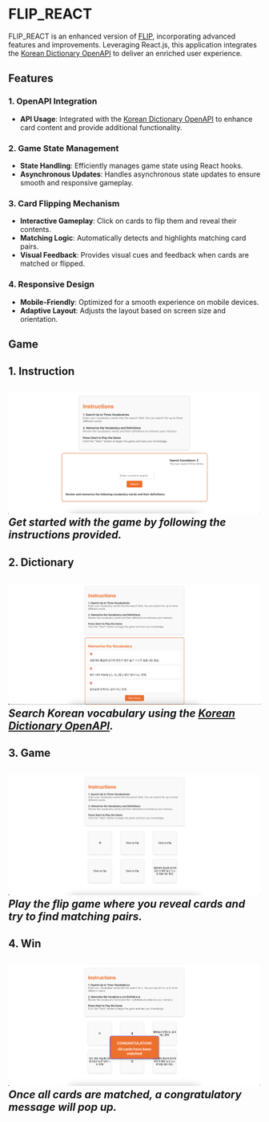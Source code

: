 # FLIP_REACT

FLIP_REACT is an enhanced version of [FLIP](https://github.com/loafcheck/FLIP), incorporating advanced features and improvements. Leveraging React.js, this application integrates the [Korean Dictionary OpenAPI](https://krdict.korean.go.kr/openApi/openApi) to deliver an enriched user experience.

## Features

### 1. **OpenAPI Integration**
   - **API Usage**: Integrated with the [Korean Dictionary OpenAPI](https://krdict.korean.go.kr/openApi/openApi) to enhance card content and provide additional functionality.

### 2. **Game State Management**
   - **State Handling**: Efficiently manages game state using React hooks.
   - **Asynchronous Updates**: Handles asynchronous state updates to ensure smooth and responsive gameplay.

### 3. **Card Flipping Mechanism**
   - **Interactive Gameplay**: Click on cards to flip them and reveal their contents.
   - **Matching Logic**: Automatically detects and highlights matching card pairs.
   - **Visual Feedback**: Provides visual cues and feedback when cards are matched or flipped.

### 4. **Responsive Design**
   - **Mobile-Friendly**: Optimized for a smooth experience on mobile devices.
   - **Adaptive Layout**: Adjusts the layout based on screen size and orientation.

## Game

## 1. Instruction
![Instruction Image](public/images/instruction.png)
*Get started with the game by following the instructions provided.*
---
## 2. Dictionary
![Dictionary Image](public/images/dictionary.png)
*Search Korean vocabulary using the [Korean Dictionary OpenAPI](https://krdict.korean.go.kr/openApi/openApi).*
---
## 3. Game
![Game Image](public/images/game.png)
*Play the flip game where you reveal cards and try to find matching pairs.*
---
## 4. Win
![Win Image](public/images/win.png)
*Once all cards are matched, a congratulatory message will pop up.*
---